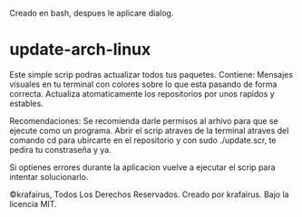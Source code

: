 Creado en bash, despues le aplicare dialog.

# update-arch-linux
Este simple scrip podras actualizar todos tus paquetes.
Contiene: Mensajes visuales en tu terminal con colores sobre lo que esta pasando de forma correcta.
          Actualiza atomaticamente los repositorios por unos rapidos y estables.

Recomendaciones:  Se recomienda darle permisos al arhivo para que se ejecute como un programa.
                  Abrir el scrip atraves de la terminal atraves del comando cd para ubircarte en el repositorio y con sudo ./update.scr, te pedira tu constraseña y ya.

Si optienes errores durante la aplicacion vuelve a ejecutar el scrip para intentar solucionarlo.



©krafairus, Todos Los Derechos Reservados. Creado por krafairus. Bajo la licencia MIT.
